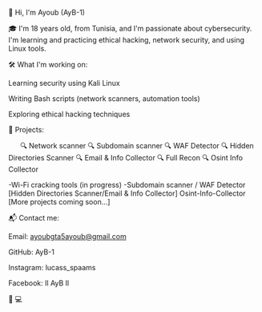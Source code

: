 👋 Hi, I'm Ayoub (AyB-1)

🎓 I'm 18 years old, from Tunisia, and I'm passionate about cybersecurity. I'm learning and practicing ethical hacking, network security, and using Linux tools.

🛠️ What I'm working on:

Learning  security using Kali Linux

Writing Bash scripts (network scanners, automation tools)

Exploring ethical hacking techniques



📂 Projects:

      🔍 Network scanner
      🔍 Subdomain scanner
      🔍 WAF Detector
      🔍 Hidden Directories Scanner
      🔍 Email & Info Collector
      🔍 Full Recon
      🔍 Osint Info Collector
      

-Wi-Fi cracking tools (in progress)
-Subdomain scanner / WAF Detector
[Hidden Directories Scanner/Email & Info Collector]
Osint-Info-Collector
[More projects coming soon...]

📬 Contact me:

Email: ayoubgta5ayoub@gmail.com

GitHub: AyB-1

Instagram: lucass_spaams

Facebook: Il AyB Il

🧠 💻



<!--
**AyB-1/AyB-1** is a ✨ _special_ ✨ repository because its `README.md` (this file) appears on your GitHub profile.

